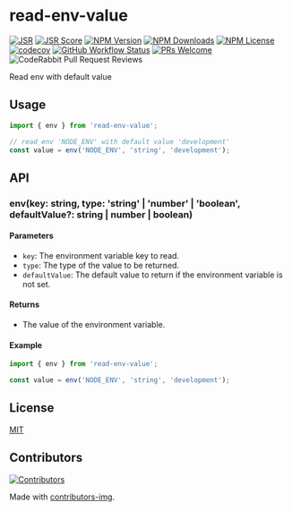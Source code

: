 # read-env-value

[![JSR](https://jsr.io/badges/@nm/read-env-value)](https://jsr.io/@nm/read-env-value)
[![JSR Score](https://jsr.io/badges/@nm/read-env-value/score)](https://jsr.io/@nm/read-env-value)
[![NPM Version](https://img.shields.io/npm/v/read-env-value)](https://www.npmjs.com/package/read-env-value)
[![NPM Downloads](https://img.shields.io/npm/dm/read-env-value)](https://www.npmjs.com/package/read-env-value)
[![NPM License](https://img.shields.io/npm/l/read-env-value)](https://github.com/node-modules/read-env-value/blob/master/LICENSE)
[![codecov](https://codecov.io/gh/node-modules/read-env-value/branch/master/graph/badge.svg)](https://codecov.io/gh/node-modules/read-env-value)
[![GitHub Workflow Status](https://img.shields.io/github/actions/workflow/status/node-modules/read-env-value/ci.yml?branch=master)](https://github.com/node-modules/read-env-value/actions/workflows/ci.yml?query=branch%3Amaster)
[![PRs Welcome](https://img.shields.io/badge/PRs-welcome-brightgreen.svg?style=flat-square)](https://makeapullrequest.com)
![CodeRabbit Pull Request Reviews](https://img.shields.io/coderabbit/prs/github/node-modules/read-env-value)

Read env with default value

## Usage

```ts
import { env } from 'read-env-value';

// read env 'NODE_ENV' with default value 'development'
const value = env('NODE_ENV', 'string', 'development');
```

## API

### env(key: string, type: 'string' | 'number' | 'boolean', defaultValue?: string | number | boolean)

#### Parameters

- `key`: The environment variable key to read.
- `type`: The type of the value to be returned.
- `defaultValue`: The default value to return if the environment variable is not set.

#### Returns

- The value of the environment variable.

#### Example

```ts
import { env } from 'read-env-value';

const value = env('NODE_ENV', 'string', 'development');
```

## License

[MIT](./LICENSE)

## Contributors

[![Contributors](https://contrib.rocks/image?repo=node-modules/read-env-value)](https://github.com/node-modules/read-env-value/graphs/contributors)

Made with [contributors-img](https://contrib.rocks).
